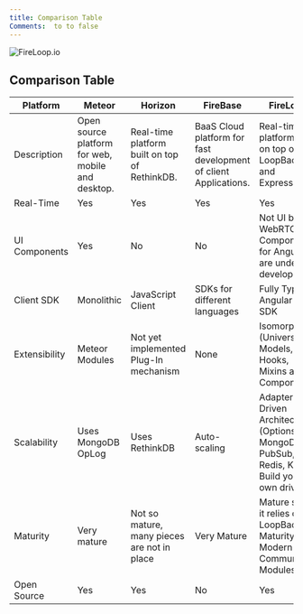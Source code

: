 ```yaml
---
title: Comparison Table
Comments:  to to false  
---
```

![FireLoop.io](https://storage.googleapis.com/mean-expert-images/fireloop-logo.png)

## Comparison Table

| Platform  | Meteor  | Horizon  | FireBase  | FireLoop  |
|-----------------------|---|---|---|---|
| Description | Open source platform for web, mobile and desktop.   | Real-time platform built on top of RethinkDB.  | BaaS Cloud platform for fast development of client Applications.   |  Real-time platform built on top of LoopBack and Express.js. |
| Real-Time             | Yes  | Yes  | Yes  | Yes  |
| UI Components         | Yes  | No  | No  | Not UI but WebRTC Components for Angular 2 are under development.  |
| Client SDK            | Monolithic | JavaScript Client  | SDKs for different languages  | Fully Typed Angular 2 SDK |
| Extensibility         | Meteor Modules | Not yet implemented Plug-In mechanism | None | Isomorphic (Universal) Models, Hooks, Mixins and Components.
| Scalability           | Uses MongoDB OpLog | Uses RethinkDB | Auto-scaling | Adapter Driven Architecture (Options: MongoDB PubSub, Redis, Kafka, Build your own driver) |
| Maturity              | Very mature | Not so mature, many pieces are not in place | Very Mature | Mature since it relies on LoopBack Maturity plus Modern Community Modules.|
| Open Source           | Yes | Yes | No | Yes |